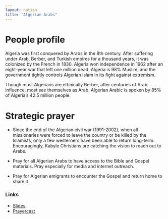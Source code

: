 ```yaml
---
layout: nation
title: "Algerian Arabs"
---
```


# People profile

Algeria was first conquered by Arabs in the 8th century. After suffering under Arab, Berber, and Turkish empires for a thousand years, it was colonized by the French in 1830. Algeria won independence in 1962 after an eight-year war that left one million dead. Algeria is 98% Muslim, and the government tightly controls Algerian Islam in its fight against extremism.

Though most Algerians are ethnically Berber, after centuries of Arab influence, most see themselves as Arab. Algerian Arabic is spoken by 85% of Algeria’s 42.5 million people.


# Strategic prayer

- Since the end of the Algerian civil war (1991-2002), when all missionaries were forced to leave the country or be killed by the Islamists, only a few westerners have been able to return long-term. Encouragingly, Kabyle Christians are catching the vision to reach out to Arabs.

- Pray for all Algerian Arabs to have access to the Bible and Gospel materials. Pray especially for media and internet outreach. 

- Pray for Algerian emigrants to encounter the Gospel and return home to share it.

### Links

- [Slides](http://kyk.kiekies.net/?src=https://ccwaterkloof.github.io/prayer/slides/algerian-arabs.md)
- [Prayercast](https://prayercast.com/prayer-topic/algerian-arab/)
